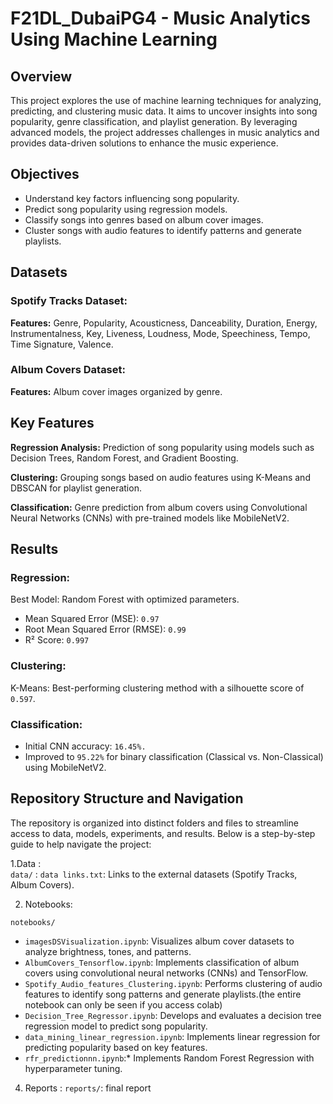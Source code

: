 # F21DL_DubaiPG4 - Music Analytics Using Machine Learning

## Overview
This project explores the use of machine learning techniques for analyzing, predicting, and clustering music data. It aims to uncover insights into song popularity, genre classification, and playlist generation. By leveraging advanced models, the project addresses challenges in music analytics and provides data-driven solutions to enhance the music experience.

## Objectives
* Understand key factors influencing song popularity.
* Predict song popularity using regression models.
* Classify songs into genres based on album cover images.
* Cluster songs with audio features to identify patterns and generate playlists.

## Datasets
### Spotify Tracks Dataset:
__Features:__ Genre, Popularity, Acousticness, Danceability, Duration, Energy, Instrumentalness, Key, Liveness, Loudness, Mode, Speechiness, Tempo, Time Signature, Valence.
### Album Covers Dataset:
__Features:__ Album cover images organized by genre.

## Key Features

**Regression Analysis:** Prediction of song popularity using models such as Decision Trees, Random Forest, and Gradient Boosting.

**Clustering:**  Grouping songs based on audio features using K-Means and DBSCAN for playlist generation.

**Classification:** Genre prediction from album covers using Convolutional Neural Networks (CNNs) with pre-trained models like MobileNetV2.

## Results

### Regression:

Best Model: Random Forest with optimized parameters.
* Mean Squared Error (MSE): `0.97`
* Root Mean Squared Error (RMSE): `0.99`
* R² Score: `0.997`

### Clustering:
K-Means: Best-performing clustering method with a silhouette score of `0.597`.

### Classification:

* Initial CNN accuracy: `16.45%.`
* Improved to `95.22%` for binary classification (Classical vs. Non-Classical) using MobileNetV2.

## Repository Structure and Navigation

The repository is organized into distinct folders and files to streamline access to data, models, experiments, and results. Below is a step-by-step guide to help navigate the project:

1.Data :  
`data/` : `data links.txt`: Links to the external datasets (Spotify Tracks, Album Covers).

2. Notebooks: 

`notebooks/`

* `imagesDSVisualization.ipynb`: Visualizes album cover datasets to analyze brightness, tones, and patterns.
* `AlbumCovers_Tensorflow.ipynb`: Implements classification of album covers using 
convolutional neural networks (CNNs) and TensorFlow.
* `Spotify_Audio_features_Clustering.ipynb`: Performs clustering of audio features to identify song patterns and generate playlists.(the entire notebook can only be seen if you access colab)
* `Decision_Tree_Regressor.ipynb`: Develops and evaluates a decision tree regression model to predict song popularity.
* `data_mining_linear_regression.ipynb`: Implements linear regression for predicting popularity based on key features.
* `rfr_predictionnn.ipynb`:* Implements Random Forest Regression with hyperparameter tuning.

4. Reports :  `reports/`:  final report

